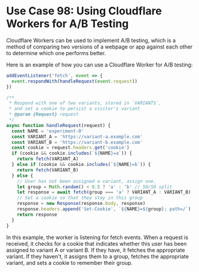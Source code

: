 # Use Case 98: Using Cloudflare Workers for A/B Testing

Cloudflare Workers can be used to implement A/B testing, which is a method of comparing two versions of a webpage or app against each other to determine which one performs better.

Here is an example of how you can use a Cloudflare Worker for A/B testing:

```javascript
addEventListener('fetch', event => {
  event.respondWith(handleRequest(event.request))
})

/**
 * Respond with one of two variants, stored in `VARIANTS`,
 * and set a cookie to persist a visitor's variant
 * @param {Request} request
 */
async function handleRequest(request) {
  const NAME = 'experiment-0'
  const VARIANT_A = 'https://variant-a.example.com'
  const VARIANT_B = 'https://variant-b.example.com'
  const cookie = request.headers.get('cookie')
  if (cookie && cookie.includes(`${NAME}=a`)) {
    return fetch(VARIANT_A)
  } else if (cookie && cookie.includes(`${NAME}=b`)) {
    return fetch(VARIANT_B)
  } else {
    // User has not been assigned a variant, assign one.
    let group = Math.random() < 0.5 ? 'a' : 'b' // 50/50 split
    let response = await fetch(group === 'a' ? VARIANT_A : VARIANT_B)
    // Set a cookie so that they stay in this group
    response = new Response(response.body, response)
    response.headers.append('Set-Cookie', `${NAME}=${group}; path=/`)
    return response
  }
}
```

In this example, the worker is listening for fetch events. When a request is received, it checks for a cookie that indicates whether this user has been assigned to variant A or variant B. If they have, it fetches the appropriate variant. If they haven't, it assigns them to a group, fetches the appropriate variant, and sets a cookie to remember their group.
